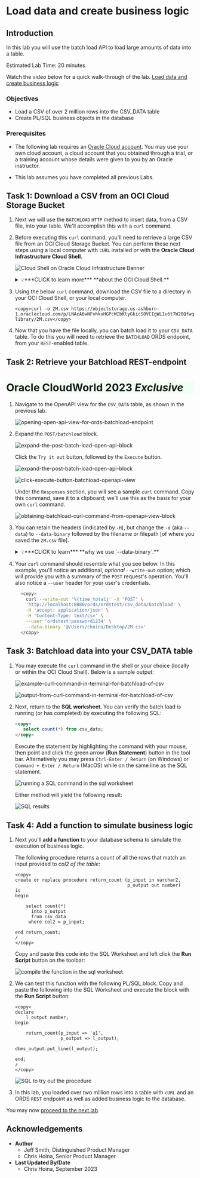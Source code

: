 # Load data and create business logic

## Introduction

In this lab you will use the batch load API to load large amounts of data into a table.

Estimated Lab Time: 20 minutes

Watch the video below for a quick walk-through of the lab.
[Load data and create business logic](videohub:1_rgksftgt)

### Objectives

- Load a CSV of over 2 million rows into the CSV_DATA table
- Create PL/SQL business objects in the database

### Prerequisites

- The following lab requires an [Oracle Cloud account](https://www.oracle.com/cloud/free/). You may use your own cloud account, a cloud account that you obtained through a trial, or a training account whose details were given to you by an Oracle instructor.

- This lab assumes you have completed all previous Labs.

## Task 1: Download a CSV from an OCI Cloud Storage Bucket

1. Next we will use the `BATCHLOAD` `HTTP` method to insert data, from a CSV file, into your table. We'll accomplish this with a `curl` command.

2. Before executing this `curl` command, you'll need to retrieve a large CSV file from an OCI Cloud Storage Bucket. You can perform these next steps using a local computer with `cURL` installed <i>or</i> with the **Oracle Cloud Infrastructure Cloud Shell**.

   ![Cloud Shell on Oracle Cloud Infrastructure Banner](./images/cloud-shell-icon-action.png " ")

   <details>
     <summary>💡***CLICK to learn more*** **about the OCI Cloud Shell.**</summary>
     <div style="background-color:HoneyDew;padding:5px;border-radius:15px;">Every Oracle Cloud Infrastructure account has Cloud Shell--a web browser-based terminal accessible from the Oracle Cloud Console.<p></p>
     It provides access to a Linux shell, with a pre-authenticated Oracle Cloud Infrastructure CLI, pre-authenticated Ansible installation, and other useful tools. Available to all OCI users, the Cloud Shell will appear in the Oracle Cloud Console as a persistent frame of the Console, and will stay active as you navigate to different pages of the Console.
     <p></p>
     To use the Cloud Shell, after logging into your Oracle Cloud Infrastructure account, click the Cloud Shell icon in the upper right of the Oracle Cloud Infrastructure banner.
   </details>

3. Using the below `curl` command, download the CSV file to a directory in your OCI Cloud Shell, or your local computer.

    ````curl
    <copy>curl -o 2M.csv https://objectstorage.us-ashburn-1.oraclecloud.com/p/LNAcA6wNFvhkvHGPcWIbKlyGkicSOVCIgWLIu6t7W2BQfwq2NSLCsXpTL9wVzjuP/n/c4u04/b/livelabsfiles/o/developer-library/2M.csv</copy>
    ````

4. Now that you have the file locally, you can batch load it to your `CSV_DATA` table. To do this you will need to retrieve the `BATCHLOAD` ORDS endpoint, from your `REST`-enabled table.

## Task 2: Retrieve your Batchload REST-endpoint

<div>
 <h1 style="background-color:HoneyDew;">Oracle CloudWorld 2023 <i>Exclusive</i></h1>
</div>

1. Navigate to the OpenAPI view for the `CSV_DATA` table, as shown in the previous lab.

   ![opening-open-api-view-for-ords-batchload-endpoint](./images/opening-open-api-view-for-ords-batchload-endpoint.png " ")

2. Expand the `POST/batchload` block. 

   ![expand-the-post-batch-load-open-api-block](./images/expand-the-post-batch-load-open-api-block.png " ")

   Click the `Try it out` button, followed by the `Execute` button.

   ![expand-the-post-batch-load-open-api-block](./images/click-try-it-out-in-batchload-openapi-block.png " ")

   ![click-execute-button-batchload-openapi-view](./images/click-execute-button-batchload-openapi-view.png " ")

   Under the `Responses` section, you will see a sample `curl` command. Copy this command, save it to a clipboard; we'll use this as the basis for your own `curl` command.

   ![obtaining-batchload-curl-command-from-openapi-view-block](./images/obtaining-batchload-curl-command-from-openapi-view-block.png " ")

3. You can retain the headers (indicated by `-H`), but change the `-d` (aka `--data`) to `--data-binary` followed by the filename or filepath [of where you saved the `2M.csv` file].

    <details>
        <summary>💡***CLICK to learn*** **why we use `--data-binary`.**</summary>
        <div style="background-color:HoneyDew;padding:5px;border-radius:15px;">This will perform a <code>POST</code> much like when using the <code>--data</code> option, only <i>exactly as specified</i> with no extra processing.
        <p></p>
        Newlines and carriage returns are preserved and conversions are never performed. To pass in a filename, use the <code>@</code> character, followed by the filename or filepath.
    </div>
    </details>

4. Your `curl` command should resemble what you see below. In this example, you'll notice an additional, *optional* `--write-out` option; which will provide you with a summary of the `POST` request's operation. You'll also notice a `--user` header for your user's credentials.

    ```sh
      <copy>
        curl --write-out '%{time_total}' -X 'POST' \
        'http://localhost:8080/ords/ordstest/csv_data/batchload' \
        -H 'accept: application/json' \
        -H 'Content-Type: text/csv' \
        --user 'ordstest:password1234' \
        --data-binary '@/Users/choina/Desktop/2M.csv'
      </copy>
   ```

## Task 3: Batchload data into your CSV_DATA table

1. You may execute the `curl` command in the shell or your choice (locally or within the OCI Cloud Shell). Below is a sample output:

   ![example-curl-command-in-terminal-for-batchload-of-csv](./images/example-curl-command-in-terminal-for-batchload-of-csv.png " ")

   ![output-from-curl-command-in-terminal-for-batchload-of-csv](./images/output-from-curl-command-in-terminal-for-batchload-of-csv.png " ") 

2. Next, return to the **SQL worksheet**. You can verify the batch load is running (or has completed) by executing the following SQL:

    ```sql
    <copy>
       select count(*) from csv_data;
    </copy>
    ```

   Execute the statement by highlighting the command with your mouse, then point and click the green arrow (**Run Statement**) button in the tool bar. Alternatively you may press `Ctrl-Enter / Return` (on Windows) or `Command + Enter / Return` (MacOS) while on the same line as the SQL statement.

    ![running a SQL command in the sql worksheet](./images/run-statement-sql-worksheet.png)

    Either method will yield the following result:

    ![SQL results](./images/lower-review-query-result.png)

## Task 4: Add a function to simulate business logic

1. Next you'll **add a function** to your database schema to simulate the execution of business logic.

    The following procedure returns a count of all the rows that match an input provided to *col2 of the table*:

    ````
    <copy>
    create or replace procedure return_count (p_input in varchar2, 
                                              p_output out number) 
    is
    begin

        select count(*) 
          into p_output
          from csv_data
         where col2 = p_input;

    end return_count;
    /
    </copy>
    ````

    Copy and paste this code into the SQL Worksheet and left click the **Run Script** button on the toolbar:

    ![compile the function in the sql worksheet](./images/run-script-action-compile-function.png)

2.  We can test this function with the following PL/SQL block. Copy and paste the following into the SQL Worksheet and execute the block with the **Run Script** button:

    ````pl/sql
    <copy>
    declare
        l_output number;
    begin

        return_count(p_input => 'a1',
                     p_output => l_output);

    dbms_output.put_line(l_output);

    end;
    /
    </copy>
    ````

    ![SQL to try out the procedure](./images/test-procedure-with-sql.png)

3. In this lab, you loaded over two million rows into a table with `cURL` and an ORDS `REST` endpoint as well as added business logic to the database.

You may now [proceed to the next lab](#next).

## Acknowledgements

 - **Author** 
    - Jeff Smith, Distinguished Product Manager
    - Chris Hoina, Senior Product Manager
 - **Last Updated By/Date**
    - Chris Hoina, September 2023

